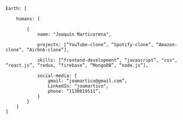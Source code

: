     Earth: [
  
        humans: [

            {
                name: "Joaquín Marticorena",
                
                projects: [“YouTube-clone”, “Spotify-clone”, “Amazon-clone”, “Airbnb-clone”],
                
                skills: [“frontend-development”, “javascript”, "css", “react.js”, “redux, “firebase”, “MongoDB”, “node.js”],
                
                social-media: {
                    gmail: “joamartico@gmail.com”,
                    LinkedIn: "joamartico",
                    phone: “1130819511”,
                }
            }
        ]
    ]
